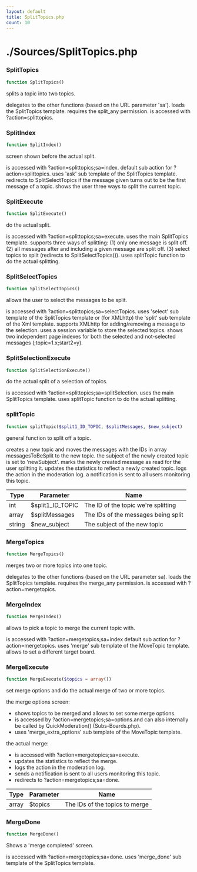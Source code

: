 ```yaml
---
layout: default
title: SplitTopics.php
count: 10
---
```


# ./Sources/SplitTopics.php

### SplitTopics

```php
function SplitTopics()
```
splits a topic into two topics.

delegates to the other functions (based on the URL parameter 'sa').
loads the SplitTopics template.
requires the split_any permission.
is accessed with ?action=splittopics.


### SplitIndex

```php
function SplitIndex()
```
screen shown before the actual split.

is accessed with ?action=splittopics;sa=index.
default sub action for ?action=splittopics.
uses 'ask' sub template of the SplitTopics template.
redirects to SplitSelectTopics if the message given turns out to be
the first message of a topic.
shows the user three ways to split the current topic.


### SplitExecute

```php
function SplitExecute()
```
do the actual split.

is accessed with ?action=splittopics;sa=execute.
uses the main SplitTopics template.
supports three ways of splitting:
(1) only one message is split off.
(2) all messages after and including a given message are split off.
(3) select topics to split (redirects to SplitSelectTopics()).
uses splitTopic function to do the actual splitting.


### SplitSelectTopics

```php
function SplitSelectTopics()
```
allows the user to select the messages to be split.

is accessed with ?action=splittopics;sa=selectTopics.
uses 'select' sub template of the SplitTopics template or (for
XMLhttp) the 'split' sub template of the Xml template.
supports XMLhttp for adding/removing a message to the selection.
uses a session variable to store the selected topics.
shows two independent page indexes for both the selected and
not-selected messages (;topic=1.x;start2=y).


### SplitSelectionExecute

```php
function SplitSelectionExecute()
```
do the actual split of a selection of topics.

is accessed with ?action=splittopics;sa=splitSelection.
uses the main SplitTopics template.
uses splitTopic function to do the actual splitting.


### splitTopic

```php
function splitTopic($split1_ID_TOPIC, $splitMessages, $new_subject)
```
general function to split off a topic.

creates a new topic and moves the messages with the IDs in
array messagesToBeSplit to the new topic.
the subject of the newly created topic is set to 'newSubject'.
marks the newly created message as read for the user splitting it.
updates the statistics to reflect a newly created topic.
logs the action in the moderation log.
a notification is sent to all users monitoring this topic.

Type|Parameter|Name
---|---|---
int|$split1_ID_TOPIC|The ID of the topic we're splitting
array|$splitMessages|The IDs of the messages being split
string|$new_subject|The subject of the new topic

### MergeTopics

```php
function MergeTopics()
```
merges two or more topics into one topic.

delegates to the other functions (based on the URL parameter sa).
loads the SplitTopics template.
requires the merge_any permission.
is accessed with ?action=mergetopics.


### MergeIndex

```php
function MergeIndex()
```
allows to pick a topic to merge the current topic with.

is accessed with ?action=mergetopics;sa=index
default sub action for ?action=mergetopics.
uses 'merge' sub template of the MoveTopic template.
allows to set a different target board.


### MergeExecute

```php
function MergeExecute($topics = array())
```
set merge options and do the actual merge of two or more topics.

the merge options screen:
* shows topics to be merged and allows to set some merge options.
* is accessed by ?action=mergetopics;sa=options.and can also internally be called by QuickModeration() (Subs-Boards.php).
* uses 'merge_extra_options' sub template of the MoveTopic template.

the actual merge:
* is accessed with ?action=mergetopics;sa=execute.
* updates the statistics to reflect the merge.
* logs the action in the moderation log.
* sends a notification is sent to all users monitoring this topic.
* redirects to ?action=mergetopics;sa=done.

Type|Parameter|Name
---|---|---
array|$topics|The IDs of the topics to merge

### MergeDone

```php
function MergeDone()
```
Shows a 'merge completed' screen.

is accessed with ?action=mergetopics;sa=done.
uses 'merge_done' sub template of the SplitTopics template.


